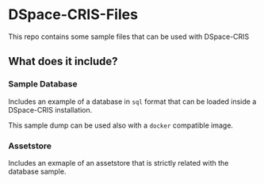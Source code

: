 # DSpace-CRIS-Files
This repo contains some sample files that can be used with DSpace-CRIS

## What does it include?
### Sample Database
Includes an example of a database in `sql` format that can be loaded inside a DSpace-CRIS installation.

This sample dump can be used also with a `docker` compatible image.
### Assetstore
Includes an exmaple of an assetstore that is strictly related with the database sample.
